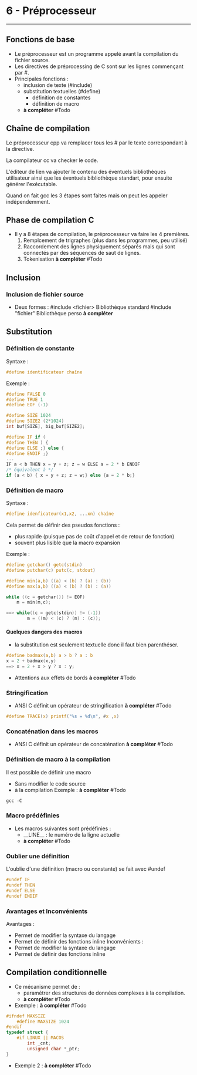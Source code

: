 # 6 - Préprocesseur
---
## Fonctions de base
- Le préprocesseur est un programme appelé avant la compilation du fichier source.
- Les directives de préprocessing de C sont sur les lignes commençant par \#.
- Principales fonctions :
	- inclusion de texte (#include)
	- substitution textuelles (#define)
		- définition de constantes
		- définition de macro
	- **à compléter** #Todo

## Chaîne de compilation

Le préprocesseur cpp va remplacer tous les # par le texte correspondant à la directive.

La compilateur cc va checker le code.

L'éditeur de lien va ajouter le contenu des éventuels bibliothèques utilisateur ainsi que les éventuels bibliothèque standart, pour ensuite générer l'exécutable.

Quand on fait gcc les 3 étapes sont faites mais on peut les appeler indépendemment.

## Phase de compilation C
- Il y a 8 étapes de compilation, le préprocesseur va faire les 4 premières.
	1. Remplcement de trigraphes (plus dans les programmes, peu utilisé)
	2. Raccordement des lignes physiquement séparés mais qui sont connectés par des séquences de saut de lignes.
	3. Tokenisation **à compléter** #Todo 


## Inclusion
### Inclusion de fichier source

- Deux formes :
\#include \<fichier> Bibliothèque standard
\#include "fichier" Bibliothèque perso
**à compléter**

## Substitution
### Définition de constante
Syntaxe :
```C
#define identificateur chaîne
```
Exemple :
```C
#define FALSE 0
#define TRUE 1
#define EOF (-1)

#define SIZE 1024
#define SIZE2 (2*1024)
int buf[SIZE], big_buf[SIZE2];

#define IF if (
#define THEN ) {
#define ELSE ;} else {
#define ENDIF ;}
...
IF a < b THEN x = y + z; z = w ELSE a = 2 * b ENDIF
/* équivalent à */
if (a < b) { x = y + z; z = w;} else {a = 2 * b;}
```
### Définition de macro
Syntaxe :
```C
#define idenficateur(x1,x2, ...xn) chaîne
```
Cela permet de définir des pseudos fonctions :
- plus rapide (puisque pas de coût d'appel et de retour de fonction)
- souvent plus lisible que la macro expansion

Exemple :
```C
#define getchar() getc(stdin)
#define putchar(c) putc(c, stdout)

#define min(a,b) ((a) < (b) ? (a) : (b))
#define max(a,b) ((a) < (b) ? (b) : (a))

while ((c = getchar()) != EOF)
	m = min(m,c);

==> while((c = getc(stdin)) != (-1))
		m = ((m) < (c) ? (m) : (c));
```

#### Quelques dangers des macros
- la substitution est seulement textuelle donc il faut bien parenthéser.
```C
#define badmax(a,b) a > b ? a : b
x = 2 + badmax(x,y)
==> x = 2 + x > y ? x : y;
```
- Attentions aux effets de bords
**à compléter** #Todo

### Stringification
- ANSI C définit un opérateur de stringification **à compléter** #Todo
```C
#define TRACE(x) printf("%s = %d\n", #x ,x)
```
### Concaténation dans les macros
- ANSI C définit un opérateur de concaténation
**à compléter** #Todo 

### Définition de macro à la compilation
Il est possible de définir une macro
 - Sans modifier le code source
 - à la compilation
Exemple : **à compléter** #Todo
```C
gcc -C 
```

### Macro prédéfinies
- Les macros suivantes sont prédéfinies :
	- \_\_LINE\_\_ : le numéro de la ligne actuelle
	- **à compléter** #Todo 

### Oublier une définition
L'oublie d'une définition (macro ou constante) se fait avec \#undef
```C
#undef IF
#undef THEN
#undef ELSE
#undef ENDIF
```
### Avantages et Inconvénients
Avantages :
- Permet de modifier la syntaxe du langage
- Permet de définir des fonctions inline
Inconvénients :
- Permet de modifier la syntaxe du langage
- Permet de définir des fonctions inline

## Compilation conditionnelle
- Ce mécanisme permet de :
	- paramétrer des structures de données complexes à la compilation.
	- **à compléter** #Todo 
- Exemple : **à compléter** #Todo 
```C
#ifndef MAXSIZE
	#define MAXSIZE 1024
#endif
typedef struct {
	#if LINUX || MACOS
		int _cnt;
		unsigned char *_ptr;
}
```
- Exemple 2 : **à compléter** #Todo